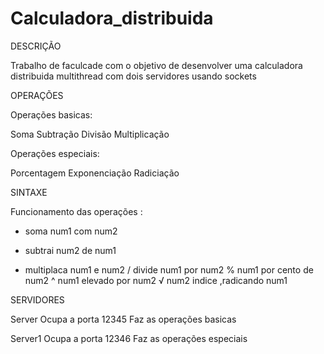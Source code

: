 # Calculadora_distribuida

DESCRIÇÃO

Trabalho de faculcade com o objetivo de desenvolver uma calculadora distribuida multithread com dois servidores usando sockets

OPERAÇÕES 

Operações basicas:

Soma
Subtração
Divisão
Multiplicação

Operações especiais:

Porcentagem
Exponenciação
Radiciação

SINTAXE

Funcionamento das operações :

+ soma num1 com num2
- subtrai num2 de num1
* multiplaca num1 e num2
/ divide num1 por num2
% num1 por cento de num2
^ num1 elevado por num2 
√ num2 indice ,radicando num1

SERVIDORES

Server
Ocupa a porta 12345
Faz as operações basicas

Server1 
Ocupa a porta 12346
Faz as operações especiais
